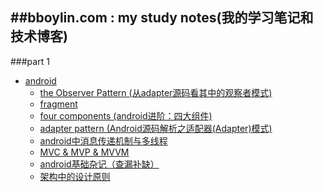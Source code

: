##bboylin.com : my study notes(我的学习笔记和技术博客)
---
###part 1
* [android](https://github.com/bboylin/bboylin.github.io/tree/master/android)
	* [the Observer Pattern (从adapter源码看其中的观察者模式)](https://github.com/bboylin/bboylin.github.io/tree/master/android/20160630)
    * [fragment](https://github.com/bboylin/bboylin.github.io/tree/master/android/20160702)
    * [four components (android进阶：四大组件)](https://github.com/bboylin/bboylin.github.io/tree/master/android/20160704)
	* [adapter pattern (Android源码解析之适配器(Adapter)模式)](https://github.com/bboylin/bboylin.github.io/tree/master/android/20160705)
    * [android中消息传递机制与多线程](https://github.com/bboylin/bboylin.github.io/tree/master/android/20160706)
    * [MVC & MVP & MVVM](https://github.com/bboylin/bboylin.github.io/tree/master/android/20160707)
    * [android基础杂记（查漏补缺）](https://github.com/bboylin/bboylin.github.io/tree/master/android/20160708)
    * [架构中的设计原则](https://github.com/bboylin/bboylin.github.io/tree/master/android/20160708/designPrinciple.md)